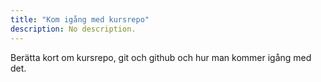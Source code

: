 ```yaml
---
title: "Kom igång med kursrepo" 
description: No description.
---
```


Berätta kort om kursrepo, git och github och hur man kommer igång med det.





